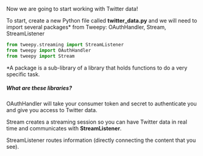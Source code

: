 Now we are going to start working with Twitter data!

To start, create a new Python file called **twitter_data.py** and we will need to import several packages* from Tweepy: OAuthHandler, Stream, StreamListener

```python
from tweepy.streaming import StreamListener
from tweepy import OAuthHandler
from tweepy import Stream
```

*A package is a sub-library of a library that holds functions to do a very specific task.

##### What are these libraries?

OAuthHandler will take your consumer token and secret to authenticate you and give you access to Twitter data.

Stream creates a streaming session so you can have Twitter data in real time and communicates with **StreamListener**. 

StreamListener routes information (directly connecting the content that you see).

